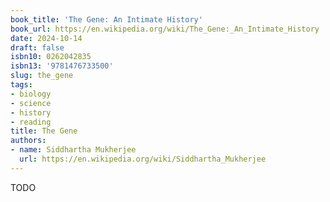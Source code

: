 ```yaml
---
book_title: 'The Gene: An Intimate History'
book_url: https://en.wikipedia.org/wiki/The_Gene:_An_Intimate_History
date: 2024-10-14
draft: false
isbn10: 0262042835
isbn13: '9781476733500'
slug: the_gene
tags:
- biology
- science
- history
- reading
title: The Gene
authors:
- name: Siddhartha Mukherjee
  url: https://en.wikipedia.org/wiki/Siddhartha_Mukherjee
---
```



TODO
